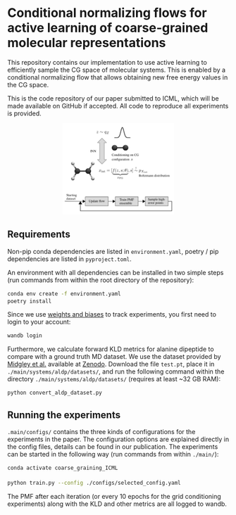 # Conditional normalizing flows for active learning of coarse-grained molecular representations

This repository contains our implementation to use active learning to efficiently sample the CG space of molecular systems.
This is enabled by a conditional normalizing flow that allows obtaining new free energy values in the CG space.

This is the code repository of our paper submitted to ICML, which will be made available on GitHub if accepted.
All code to reproduce all experiments is provided.

<p align="center">
<img src="overview.png" width="50%">
</p>

## Requirements

Non-pip conda dependencies are listed in `environment.yaml`, poetry / pip
dependencies are listed in `pyproject.toml`.

An environment with all dependencies can be installed in two simple steps (run commands from within the root directory of the repository):

```bash
conda env create -f environment.yaml
poetry install
```

Since we use [weights and biases](https://wandb.ai/) to track experiments, you first need 
to login to your account:

```bash
wandb login
```

Furthermore, we calculate forward KLD metrics for alanine dipeptide to compare with a ground truth MD dataset.
We use the dataset provided by [Midgley et al.](https://arxiv.org/abs/2208.01893) available
at [Zenodo](https://zenodo.org/records/6993124#.YvpugVpBy5M).
Download the file `test.pt`, place it in `./main/systems/aldp/datasets/`, and run the following
command within the directory `./main/systems/aldp/datasets/` (requires at least ~32 GB RAM):

```bash
python convert_aldp_dataset.py
```

## Running the experiments

`.main/configs/` contains the three kinds of configurations for the experiments in the paper.
The configuration options are explained directly in the config files, details can be found in our publication.
The experiments can be started in the following way (run commands from within `./main/`):

```bash
conda activate coarse_graining_ICML

python train.py --config ./configs/selected_config.yaml
```

The PMF after each iteration (or every 10 epochs for the grid conditioning experiments) along with 
the KLD and other metrics are all logged to wandb.